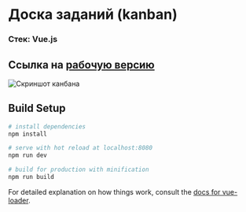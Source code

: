 # Доска заданий (kanban)

### Стек: Vue.js
## Ссылка на [рабочую версию](http://carbikerental.std-953.ist.mospolytech.ru)

![Скриншот канбана](https://user-images.githubusercontent.com/56070980/158265312-276cb609-2d61-4458-adf8-a9e888e1f1fa.png "Канбан")


## Build Setup

``` bash
# install dependencies
npm install

# serve with hot reload at localhost:8080
npm run dev

# build for production with minification
npm run build
```

For detailed explanation on how things work, consult the [docs for vue-loader](http://vuejs.github.io/vue-loader).
